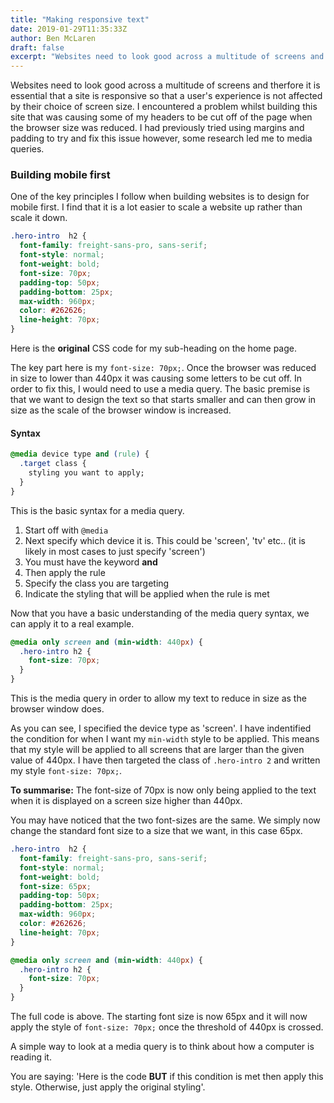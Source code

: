 ```yaml
---
title: "Making responsive text"
date: 2019-01-29T11:35:33Z
author: Ben McLaren
draft: false
excerpt: "Websites need to look good across a multitude of screens and therefore it is essential that a site is responsive so that a user's experience is not affected by their choice of screen size."
---
```


Websites need to look good across a multitude of screens and therfore it is essential that a site is responsive so that a user's experience is not affected by their choice of screen size. I encountered a problem whilst building this site that was causing some of my headers to be cut off of the page when the browser size was reduced. I had previously tried using margins and padding to try and fix this issue however, some research led me to media queries.

### Building mobile first

One of the key principles I follow when building websites is to design for mobile first. I find that it is a lot easier to scale a website up rather than scale it down.

```css
.hero-intro  h2 {
  font-family: freight-sans-pro, sans-serif;
  font-style: normal;
  font-weight: bold;
  font-size: 70px;
  padding-top: 50px;
  padding-bottom: 25px;
  max-width: 960px;
  color: #262626;
  line-height: 70px;
}

```

Here is the **original** CSS code for my sub-heading on the home page.

The key part here is my `font-size: 70px;`. Once the browser was reduced in size to lower than 440px it was causing some letters to be cut off. In order to fix this, I would need to use a media query. The basic premise is that we want to design the text so that starts smaller and can then grow in size as the scale of the browser window is increased.

#### Syntax

```css
@media device type and (rule) {
  .target class {
    styling you want to apply;
  }
}

```


This is the basic syntax for a media query.

1. Start off with `@media` <br>
2. Next specify which device it is. This could be 'screen', 'tv' etc.. (it is likely in most cases to just specify 'screen')<br>
3. You must have the keyword **and**<br>
4. Then apply the rule<br>
5. Specify the class you are targeting<br>
6. Indicate the styling that will be applied when the rule is met

Now that you have a basic understanding of the media query syntax, we can apply it to a real example.

```css
@media only screen and (min-width: 440px) {
  .hero-intro h2 {
    font-size: 70px;
  }
}

```

This is the media query in order to allow my text to reduce in size as the browser window does.

As you can see, I specified the device type as 'screen'. I have indentified the condition for when I want my `min-width` style to be applied. This means that my style will be applied to all screens that are larger than the given value of 440px. I have then targeted the class of `.hero-intro 2` and written my style `font-size: 70px;`.

**To summarise:** The font-size of 70px is now only being applied to the text when it is displayed on a screen size higher than 440px.

You may have noticed that the two font-sizes are the same. We simply now change the standard font size to a size that we want, in this case 65px.

```css
.hero-intro  h2 {
  font-family: freight-sans-pro, sans-serif;
  font-style: normal;
  font-weight: bold;
  font-size: 65px;
  padding-top: 50px;
  padding-bottom: 25px;
  max-width: 960px;
  color: #262626;
  line-height: 70px;
}

@media only screen and (min-width: 440px) {
  .hero-intro h2 {
    font-size: 70px;
  }
}
```


The full code is above. The starting font size is now 65px and it will now apply the style of `font-size: 70px;` once the threshold of 440px is crossed.

A simple way to look at a media query is to think about how a computer is reading it.

You are saying: 'Here is the code **BUT** if this condition is met then apply this style. Otherwise, just apply the original styling'.
